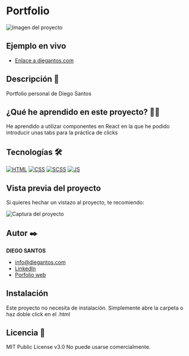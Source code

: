 # Portfolio
![Imagen del proyecto](https://user-images.githubusercontent.com/118907489/204733456-02768c57-cc29-4abf-844c-ce4bb0e48ca2.png)

## Ejemplo en vivo
- [Enlace a diegantos.com](https://diegantos.com)
<!-- - [URL-de-la-api](URL-de-la-api) -->

## Descripción 📑
Portfolio personal de Diego Santos

## ¿Qué he aprendido en este proyecto? 🙇🏻 

He aprendido a utilizar componentes en React en la que he podido introducir unas tabs para la práctica de clicks

## Tecnologías 🛠
<!-- Iconos sacados de: https://github.com/hendrasob/badges/blob/master/README.md y https://github.com/alexandresanlim/Badges4-README.md-Profile -->
[![HTML](https://img.shields.io/badge/HTML5-E34F26?style=for-the-badge&logo=html5&logoColor=white)](https://es.wikipedia.org/wiki/HTML5)
[![CSS](https://img.shields.io/badge/CSS3-1572B6?style=for-the-badge&logo=css3&logoColor=white)](https://es.wikipedia.org/wiki/CSS)
[![SCSS](https://img.shields.io/badge/Sass-CC6699?style=for-the-badge&logo=sass&logoColor=white)](https://es.wikipedia.org/wiki/SCSS)
[![JS](https://img.shields.io/badge/JavaScript-F7DF1E?style=for-the-badge&logo=javascript&logoColor=black)](https://es.wikipedia.org/wiki/JavaScript)

## Vista previa del proyecto
Si quieres hechar un vistazo al proyecto, te recomiendo:

![Captura del proyecto](https://user-images.githubusercontent.com/118907489/204732911-9a3a57cd-7ea5-41f8-85d1-9538bbb7e691.png)

## Autor ✒️
**DIEGO SANTOS**

* [info@diegantos.com](mailto:info@diegantos.com?subject=Hello!)
* [LinkedIn](https://www.linkedin.com/in/diegantos/)
* [Porfolio web](https://diegantos.com)

## Instalación 
Este proyecto no necesita de instalación. Simplemente abre la carpeta o haz doble click en el .html
  
## Licencia 📄
MIT Public License v3.0
No puede usarse comercialmente.
